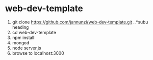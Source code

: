 # web-dev-template

1. git clone https://github.com/jannunzi/web-dev-template.git
..*subu heading
1. cd web-dev-template
1. npm install
1. mongod
1. node server.js
1. browse to localhost:3000
